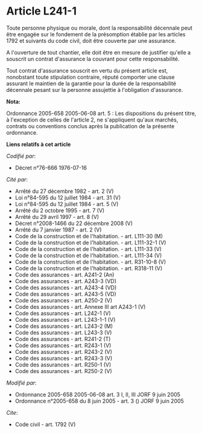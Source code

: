 # Article L241-1

Toute personne physique ou morale, dont la responsabilité décennale peut être engagée sur le fondement de la présomption
établie par les articles 1792 et suivants du code civil, doit être couverte par une assurance.

A l'ouverture de tout chantier, elle doit être en mesure de justifier qu'elle a souscrit un contrat d'assurance la couvrant
pour cette responsabilité. 

Tout contrat d'assurance souscrit en vertu du présent article est, nonobstant toute stipulation contraire, réputé comporter
une clause assurant le maintien de la garantie pour la durée de la responsabilité décennale pesant sur la personne assujettie
à l'obligation d'assurance.

**Nota:**

Ordonnance 2005-658 2005-06-08 art. 5 : Les dispositions du présent titre, à l'exception de celles de l'article 2, ne
s'appliquent qu'aux marchés, contrats ou conventions conclus après la publication de la présente ordonnance.

**Liens relatifs à cet article**

_Codifié par_:

  - Décret n°76-666 1976-07-16

_Cité par_:

  - Arrêté du 27 décembre 1982 - art. 2 (V)
  - Loi n°84-595 du 12 juillet 1984 - art. 31 (V)
  - Loi n°84-595 du 12 juillet 1984 - art. 5 (V)
  - Arrêté du 2 octobre 1995 - art. 7 (V)
  - Arrêté du 29 avril 1997 - art. 8 (V)
  - Décret n°2008-1466 du 22 décembre 2008 (V)
  - Arrêté du 7 janvier 1987 - art. 2 (V)
  - Code de la construction et de l'habitation. - art. L111-30 (M)
  - Code de la construction et de l'habitation. - art. L111-32-1 (V)
  - Code de la construction et de l'habitation. - art. L111-33 (V)
  - Code de la construction et de l'habitation. - art. L111-34 (V)
  - Code de la construction et de l'habitation. - art. R31-10-8 (V)
  - Code de la construction et de l'habitation. - art. R318-11 (V)
  - Code des assurances - art. A241-2 (An)
  - Code des assurances - art. A243-3 (VD)
  - Code des assurances - art. A243-4 (VD)
  - Code des assurances - art. A243-5 (VD)
  - Code des assurances - art. A250-2 (V)
  - Code des assurances - art. Annexe III art A243-1 (V)
  - Code des assurances - art. L242-1 (V)
  - Code des assurances - art. L243-1-1 (V)
  - Code des assurances - art. L243-2 (M)
  - Code des assurances - art. L243-3 (V)
  - Code des assurances - art. R241-2 (T)
  - Code des assurances - art. R243-1 (V)
  - Code des assurances - art. R243-2 (V)
  - Code des assurances - art. R243-3 (V)
  - Code des assurances - art. R250-1 (V)
  - Code des assurances - art. R250-2 (V)

_Modifié par_:

  - Ordonnance 2005-658 2005-06-08 art. 3 I, II, III JORF 9 juin 2005
  - Ordonnance n°2005-658 du 8 juin 2005 - art. 3 () JORF 9 juin 2005

_Cite_:

  - Code civil - art. 1792 (V)
